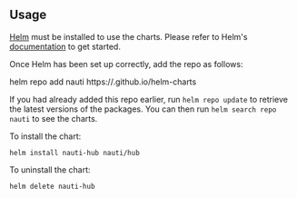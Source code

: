 ## Usage

[Helm](https://helm.sh) must be installed to use the charts.  Please refer to
Helm's [documentation](https://helm.sh/docs) to get started.

Once Helm has been set up correctly, add the repo as follows:

  helm repo add nauti https://<orgname>.github.io/helm-charts

If you had already added this repo earlier, run `helm repo update` to retrieve
the latest versions of the packages.  You can then run `helm search repo
nauti` to see the charts.

To install the <chart-name> chart:

    helm install nauti-hub nauti/hub

To uninstall the chart:

    helm delete nauti-hub
